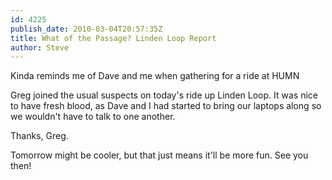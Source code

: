 ```yaml
---
id: 4225
publish_date: 2010-03-04T20:57:35Z
title: What of the Passage? Linden Loop Report
author: Steve
---
```

  
Kinda reminds me of Dave and me when gathering for a ride at HUMN

Greg joined the usual suspects on today's ride up Linden Loop. It was nice to have fresh blood, as Dave and I had started to bring our laptops along so we wouldn't have to talk to one another.

Thanks, Greg.

Tomorrow might be cooler, but that just means it'll be more fun. See you then!